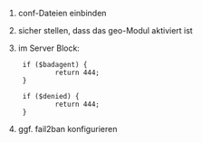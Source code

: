 1. conf-Dateien einbinden
2. sicher stellen, dass das geo-Modul aktiviert ist
3. im Server Block:

        if ($badagent) {
                return 444;
        }

        if ($denied) {
                return 444;
        }

4. ggf. fail2ban konfigurieren
